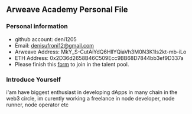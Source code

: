 ## Arweave Academy Personal File

### Personal information

- github account: deni1205
- Email: denisufroni12@gmail.com
- Arweave Address: MkY_S-CutAiYdQ6HllYQiaVh3M0N3K1Is2kt-mb-iLo
- ETH Address: 0x2D36d2658B46C509Ecc9BB68D7844bb3ef9D337a
- Please finish this [form](https://docs.google.com/forms/d/e/1FAIpQLSfWA5fIIcBgmRppm3jNz5vmf9Mai_QMVil-2pO4r7YKn_Zhtw/viewform?usp=sf_link) to join in the talent pool.

### Introduce Yourself
 i'am have biggest enthusiast in developing dApps in many chain in the web3 circle, im curently working a freelance in node developer, node runner, node operator etc
